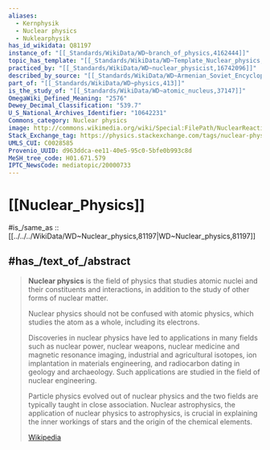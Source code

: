 ```yaml
---
aliases:
  - Kernphysik
  - Nuclear physics
  - Nuklearphysik
has_id_wikidata: Q81197
instance_of: "[[_Standards/WikiData/WD~branch_of_physics,4162444]]"
topic_has_template: "[[_Standards/WikiData/WD~Template_Nuclear_physics,6931796]]"
practiced_by: "[[_Standards/WikiData/WD~nuclear_physicist,16742096]]"
described_by_source: "[[_Standards/WikiData/WD~Armenian_Soviet_Encyclopedia,_vol._7,123625363]]"
part_of: "[[_Standards/WikiData/WD~physics,413]]"
is_the_study_of: "[[_Standards/WikiData/WD~atomic_nucleus,37147]]"
OmegaWiki_Defined_Meaning: "2576"
Dewey_Decimal_Classification: "539.7"
U_S_National_Archives_Identifier: "10642231"
Commons_category: Nuclear physics
image: http://commons.wikimedia.org/wiki/Special:FilePath/NuclearReaction.svg
Stack_Exchange_tag: https://physics.stackexchange.com/tags/nuclear-physics
UMLS_CUI: C0028585
Provenio_UUID: d963ddca-ee11-40e5-95c0-5bfe0b993c8d
MeSH_tree_code: H01.671.579
IPTC_NewsCode: mediatopic/20000733
---
```


# [[Nuclear_Physics]] 

#is_/same_as :: [[../../../WikiData/WD~Nuclear_physics,81197|WD~Nuclear_physics,81197]] 

## #has_/text_of_/abstract 

> **Nuclear physics** is the field of physics that studies atomic nuclei and their constituents and interactions, in addition to the study of other forms of nuclear matter.
>
> Nuclear physics should not be confused with atomic physics, which studies the atom as a whole, including its electrons.
>
> Discoveries in nuclear physics have led to applications in many fields such as nuclear power, nuclear weapons, nuclear medicine and magnetic resonance imaging, industrial and agricultural isotopes, ion implantation in materials engineering, and radiocarbon dating in geology and archaeology. Such applications are studied in the field of nuclear engineering.
>
> Particle physics evolved out of nuclear physics and the two fields are typically taught in close association. Nuclear astrophysics, the application of nuclear physics to astrophysics, is crucial in explaining the inner workings of stars and the origin of the chemical elements.
>
> [Wikipedia](https://en.wikipedia.org/wiki/Nuclear%20physics) 


